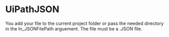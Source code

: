 # UiPathJSON
You add your file to the current project folder or pass the needed directory in the In_JSONFilePath arguement. The file must be a .JSON file.

